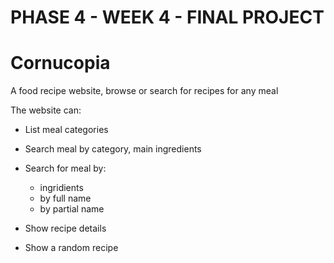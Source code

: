 # PHASE 4 - WEEK 4 - FINAL PROJECT

# Cornucopia

A food recipe website, browse or search for recipes for any meal

The website can:
- List meal categories
- Search meal by category, main ingredients
- Search for meal by:
    - ingridients
    - by full name
    - by partial name

- Show recipe details
- Show a random recipe